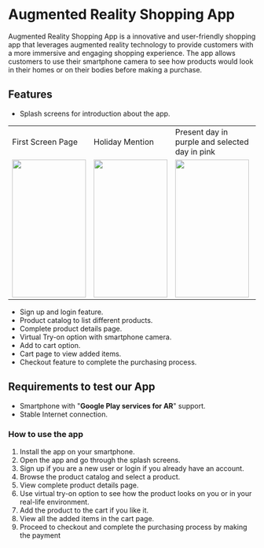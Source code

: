 # Augmented Reality Shopping App

Augmented Reality Shopping App is a innovative and user-friendly shopping app that leverages augmented reality technology to provide customers with a more immersive and engaging shopping experience. The app allows customers to use their smartphone camera to see how products would look in their homes or on their bodies before making a purchase.

## Features

- Splash screens for introduction about the app.

<table>
  <tr>
    <td>First Screen Page</td>
     <td>Holiday Mention</td>
     <td>Present day in purple and selected day in pink</td>
  </tr>
  <tr>
    <td valign="top"><img src="https://user-images.githubusercontent.com/110174850/227733503-a6057519-6bea-490b-9a6e-8c59b783ce8c.jpg" width="150" height="280"></td>
    <td valign="top"><img src="https://user-images.githubusercontent.com/110174850/227733620-057eae40-95dc-45f8-a28b-32a75ace32fa.jpg" width="150" height="280"></td>
    <td valign="top"><img src="https://user-images.githubusercontent.com/110174850/227733627-8a6d5320-03c2-4a5d-b898-1f150521abde.jpg" width="150" height="280"></td>
  </tr>
 </table>


- Sign up and login feature.
- Product catalog to list different products.
- Complete product details page.
- Virtual Try-on option with smartphone camera.
- Add to cart option.
- Cart page to view added items.
- Checkout feature to complete the purchasing process.

## Requirements to test our App

- Smartphone with "**Google Play services for AR**"  support.
- Stable Internet connection.

### How to use the app

1) Install the app on your smartphone.
2) Open the app and go through the splash screens.
3) Sign up if you are a new user or login if you already have an account.
4) Browse the product catalog and select a product.
5) View complete product details page.
6) Use virtual try-on option to see how the product looks on you or in your real-life environment.
7) Add the product to the cart if you like it.
8) View all the added items in the cart page.
9) Proceed to checkout and complete the purchasing process by making the payment
